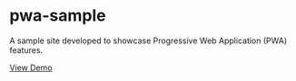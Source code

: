 # pwa-sample
A sample site developed to showcase Progressive Web Application (PWA) features.

[View Demo](/dist)